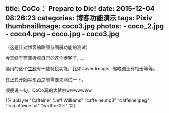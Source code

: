 title: CoCo： Prepare to Die!
date: 2015-12-04 08:26:23
categories: 博客功能演示
tags: Pixiv
thumbnailImage: coco3.jpg
photos:
	- coco_2.jpg
	- coco4.png
	- coco.jpg
	- coco3.jpg
---
（这是针对博客缩略图与图册功能的测试）

今天终于有空折腾自己的这个博客了……

选用的这个[主题](https://github.com/kaedea/hexo-theme-themia/)有一些特色功能，比如Cover Image、缩略图还有相册等等。

在正式开始写东西之前需要先测试一下。

顺便说一句，CoCo真的太赞啦wwwwwww


{% aplayer "Caffeine" "Jeff Williams" "caffeine.mp3" "caffeine.jpeg" "lrc:caffeine.txt" "width:70%" %}